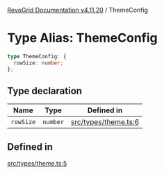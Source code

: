 [RevoGrid Documentation v4.11.20](README.md) / ThemeConfig

# Type Alias: ThemeConfig

```ts
type ThemeConfig: {
  rowSize: number;
};
```

## Type declaration

| Name | Type | Defined in |
| ------ | ------ | ------ |
| `rowSize` | `number` | [src/types/theme.ts:6](https://github.com/revolist/revogrid/blob/4b7a998aefffde7f50261e3e7336253a89c4c269/src/types/theme.ts#L6) |

## Defined in

[src/types/theme.ts:5](https://github.com/revolist/revogrid/blob/4b7a998aefffde7f50261e3e7336253a89c4c269/src/types/theme.ts#L5)
